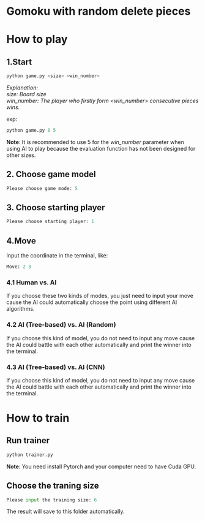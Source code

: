Gomoku with random delete pieces
=====
# How to play
## 1.Start
```python
python game.py <size> <win_number>
```
*Explanation: \
size: Board size\
win_number: The player who firstly form <win_number> consecutive pieces wins.*


exp: 
```python
python game.py 8 5
```
**Note**: It is recommended to use 5 for the *win_number* parameter when using AI to play because the evaluation function has not been designed for other sizes.

## 2. Choose game model
```python
Please choose game mode: 5
```

## 3. Choose starting player
```python
Please choose starting player: 1
```

## 4.Move
Input the coordinate in the terminal, like:
```python
Move: 2 3
```
### 4.1 Human vs. AI
If you choose these two kinds of modes, you just need to input your move cause the AI could automatically choose the point using different AI algorithms.
### 4.2 AI (Tree-based) vs. AI (Random)
If you choose this kind of model, you do not need to input any move cause the AI could battle with each other automatically and print the winner into the terminal.
### 4.3 AI (Tree-based) vs. AI (CNN)
If you choose this kind of model, you do not need to input any move cause the AI could battle with each other automatically and print the winner into the terminal.

# How to train
## Run trainer
```python
python trainer.py
```
**Note**: You need install Pytorch and your computer need to have Cuda GPU.
## Choose the traning size
```python
Please input the training size: 6
```
The result will save to this folder automatically.
